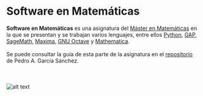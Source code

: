 # Software en Matemáticas #
**Software en Matemáticas** es una asignatura del [Máster en Matemáticas](http://masteres.ugr.es/doctomat/) en la que se presentan y se trabajan varios lenguajes, entre ellos [Python](https://www.python.org/), [GAP](http://www.gap-system.org/), [SageMath](http://www.sagemath.org/), [Maxima](http://maxima.sourceforge.net/), [GNU Octave](https://www.gnu.org/software/octave/) y [Mathematica](https://www.wolfram.com/mathematica).
<br><br>
Se puede consultar la guía de esta parte de la asignatura en el [repositorio](https://github.com/pedritomelenas/Software-Matematicas-GAP) de Pedro A. García Sánchez.
<br><br>
<br><br>
![alt text](http://secretariageneral.ugr.es/pages/ivc/descarga/_img/horizontal/ugrmarca02color_2/!)
<br><br>
